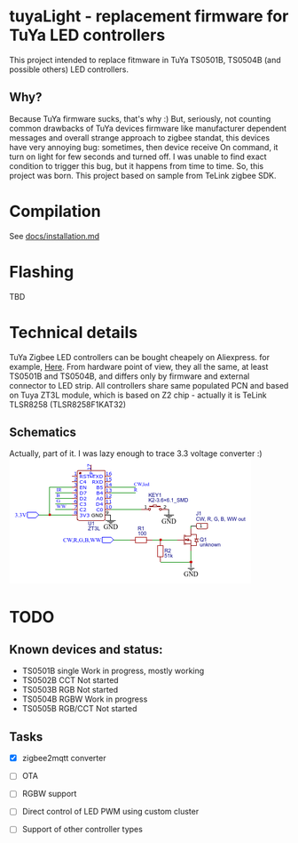 # tuyaLight - replacement firmware for TuYa LED controllers
This project intended to replace fitmware in TuYa TS0501B, TS0504B (and possible others) LED controllers.

## Why?
Because TuYa firmware sucks, that's why :)
But, seriously, not counting common drawbacks of TuYa devices firmware like manufacturer dependent messages and overall strange approach to zigbee standat, this devices have very annoying bug: sometimes, then device receive On command, it turn on light for few seconds and turned off. I was unable to find exact condition to trigger this bug, but it happens from time to time.
So, this project was born. 
This project based on sample from TeLink zigbee SDK.

# Compilation
See [docs/installation.md](docs/sdk_installation.md)

# Flashing
TBD

# Technical details
TuYa Zigbee LED controllers can be bought cheapely on Aliexpress. for example, [Here](https://www.aliexpress.com/item/1005005196855536.html). From hardware point of view, they all the same, at least TS0501B and TS0504B, and differs only by firmware and external connector to LED strip.
All controllers share same populated PCN and based on Tuya ZT3L module, which is based on Z2 chip - actually it is TeLink TLSR8258 (TLSR8258F1KAT32)

## Schematics
Actually, part of it. I was lazy enough to trace 3.3 voltage converter :)
![Controller schematics](docs/Schematic_TuYa_led_driver.png)

# TODO

## Known devices and status:
- TS0501B single Work in progress, mostly working
- TS0502B CCT Not started
- TS0503B RGB Not started
- TS0504B RGBW Work in progress
- TS0505B RGB/CCT Not started

## Tasks
- [x] zigbee2mqtt converter
- [ ] OTA
- [ ] RGBW support
- [ ] Direct control of LED PWM using custom cluster
- [ ] Support of other controller types

